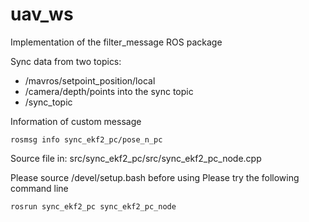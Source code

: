 # uav_ws
Implementation of the filter_message ROS package

Sync data from two topics:
  + /mavros/setpoint_position/local
  + /camera/depth/points
into the sync topic
  + /sync_topic

Information of custom message 
```
rosmsg info sync_ekf2_pc/pose_n_pc 
```

Source file in: src/sync_ekf2_pc/src/sync_ekf2_pc_node.cpp

Please source /devel/setup.bash before using
Please try the following command line
```
rosrun sync_ekf2_pc sync_ekf2_pc_node
```
